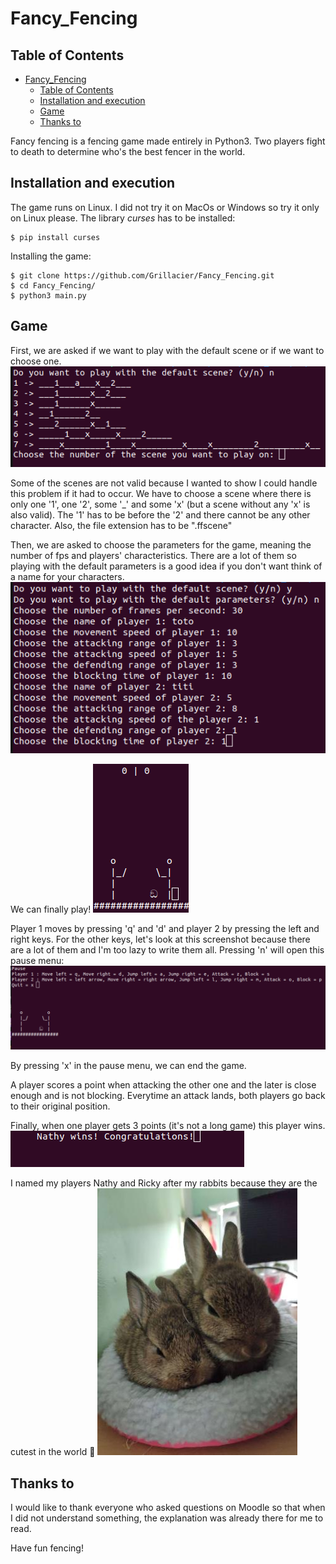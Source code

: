 # Fancy_Fencing

## Table of Contents
- [Fancy\_Fencing](#fancy_fencing)
  - [Table of Contents](#table-of-contents)
  - [Installation and execution](#installation-and-execution)
  - [Game](#game)
  - [Thanks to](#thanks-to)
 

Fancy fencing is a fencing game made entirely in Python3. Two players fight to death to determine who's the best fencer in the world.

## Installation and execution
The game runs on Linux. I did not try it on MacOs or Windows so try it only on Linux please.
The library *curses* has to be installed:
```
$ pip install curses
```

Installing the game:
```
$ git clone https://github.com/Grillacier/Fancy_Fencing.git
$ cd Fancy_Fencing/
$ python3 main.py
```

## Game
First, we are asked if we want to play with the default scene or if we want to choose one.
![choosing scenes](scene.png)

Some of the scenes are not valid because I wanted to show I could handle this problem if it had to occur. We have to choose a scene where there is only one '1', one '2', some '_' and some 'x' (but a scene without any 'x' is also valid). The '1' has to be before the '2' and there cannot be any other character. Also, the file extension has to be ".ffscene"

Then, we are asked to choose the parameters for the game, meaning the number of fps and players' characteristics. There are a lot of them so playing with the default parameters is a good idea if you don't want think of a name for your characters.
![choosing parameters](parameters.png)

We can finally play!
![game](game.png)

Player 1 moves by pressing 'q' and 'd' and player 2 by pressing the left and right keys. For the other keys, let's look at this screenshot because there are a lot of them and I'm too lazy to write them all. Pressing 'n' will open this pause menu:
![pause menu](pause.png)

By pressing 'x' in the pause menu, we can end the game.

A player scores a point when attacking the other one and the later is close enough and is not blocking. Everytime an attack lands, both players go back to their original position.

Finally, when one player gets 3 points (it's not a long game) this player wins.
![victory screen](winner.png)

I named my players Nathy and Ricky after my rabbits because they are the cutest in the world :rabbit:
![cutest babies](rabbits.jpg)

## Thanks to
I would like to thank everyone who asked questions on Moodle so that when I did not understand something, the explanation was already there for me to read.

Have fun fencing!
